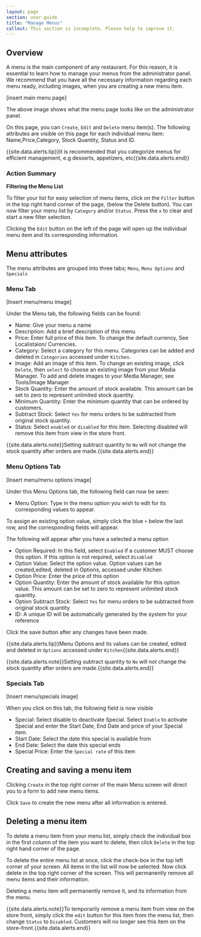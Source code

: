 ```yaml
---
layout: page
section: user-guide
title: "Manage Menus"
callout: This section is incomplete. Please help to improve it.
---
```


## Overview

A menu is the main component of any restaurant. For this reason, it is essential to learn how to manage your menus from the administrator panel. We recommend that you have all the necessary information regarding each menu ready, including images, when you are creating a new menu item.
 
[insert main menu page] 

The above image shows what the menu page looks like on the administrator panel. 

On this page, you can `Create`, `Edit` and `Delete` menu item(s). The following attributes are visible on this page for each individual menu item: Name,Price,Category, Stock Quantity, Status and ID.

{{site.data.alerts.tip}}It is recommended that you categorize menus for efficient management, e.g desserts, appetizers, etc{{site.data.alerts.end}}
 
### Action Summary

**Filtering the Menu List**

To filter your list for easy selection of menu items, click on the `Filter` button in the top right hand corner of the page, (below the Delete button). You can now filter your menu list by `Category` and/or `Status`. Press the `x` to clear and start a new filter selection.

Clicking the `Edit` button on the left of the page will open up the individual menu item and its corresponding information.

## Menu attributes

The menu attributes are grouped into three tabs; `Menu`, `Menu Options` and `Specials`

### Menu Tab

[Insert menu/menu image]

Under the Menu tab, the following fields can be found:

- Name: Give your menu a name
- Description: Add a brief description of this menu
- Price: Enter full price of this item. To change the default currency, See Localistaion/ Currencies.
- Category: Select a category for this menu. Categories can be added and deleted in `Categories` accessed under `Kitchen`.
- Image: Add an image of this item. To change an existing image, click `Delete`, then `select` to choose an existing image from your Media Manager. To add and delete images to your Media Manager, see Tools/Image Manager
- Stock Quantity: Enter the amount of stock available. This amount can be set to zero to represent unlimited stock quantity. 
- Minimum Quantity: Enter the minimum quantity that can be ordered by customers.
- Subtract Stock: Select `Yes` for menu orders to be subtracted from original stock quantity.
- Status: Select `enabled` or `disabled` for this item. Selecting disabled will remove this item from view in the store front.

{{site.data.alerts.note}}Setting subtract quantity to `No` will not change the stock quantity after orders are made.{{site.data.alerts.end}}
 
### Menu Options Tab

[Insert menu/menu options image]

Under this Menu Options tab, the following field can now be seen:
    
- Menu Option: Type in the menu option you wish to edit for its corresponding  values to appear.

To assign an existing option value, simply click the blue `+` below the last row, and the corresponding fields will appear.

The following will appear after you have a selected a menu option

- Option Required: In this field, select `Enabled` if a customer MUST choose this option. If this option is not required, select `Disabled`
- Option Value: Select the option value. Option values can be created,edited, deleted in Options, accessed under Kitchen 
- Option Price: Enter the price of this option
- Option Quantity:  Enter the amount of stock available for this option value. This amount can be set to zero to represent unlimited stock quantity. 
- Option Subtract Stock: Select `Yes` for menu orders to be subtracted from original stock quantity
- ID: A unique ID will be automatically generated by the system for your reference

Click the save button after any changes have been made.
 
{{site.data.alerts.tip}}Menu Options and its values can be created, edited and deleted in `Options` accessed under `Kitchen`{{site.data.alerts.end}}  
 
{{site.data.alerts.note}}Setting subtract quantity to `No` will not change the stock quantity after orders are made.{{site.data.alerts.end}}

### Specials Tab

[Insert menu/specials image]

When you click on this tab, the following field is now visible

- Special: Select disable to deactivate Special. Select `Enable` to activate Special and enter the Start Date, End Date and price of your Special item. 
- Start Date: Select the date this special is available from
- End Date: Select the date this special ends
- Special Price: Enter the `Special rate` of this item
 
## Creating and saving a menu item

Clicking `Create` in the top right corner of the main Menu screen will direct you to a form to add new menu items. 

Click `Save` to create the new menu after all information is entered.

## Deleting a menu item

To delete a menu item from your menu list, simply check the individual box in the first column of the item you want to delete, then click `Delete` in the top right hand corner of the page.

To delete the entire menu list at once, click the check-box in the top left corner of your screen. All items in the list will now be selected. Now click delete in the top right corner of the screen. This will permanently remove all menu items and their information.

Deleting a menu item will permanently remove it, and its information from the menu.
 
{{site.data.alerts.note}}To temporarily remove a menu item from view on the store front, simply click the `edit` button for this item from the menu list, then change `Status` to `Disabled`. Customers will no longer see this item on the store-front.{{site.data.alerts.end}}